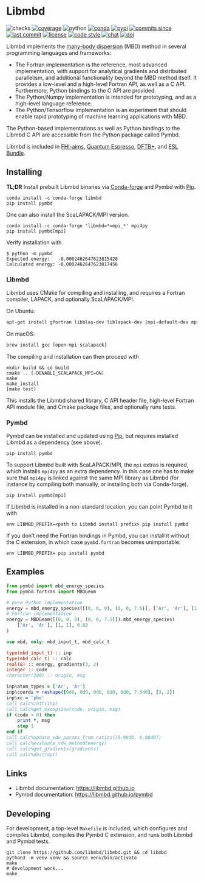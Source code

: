 # Libmbd

![checks](https://img.shields.io/github/checks-status/libmbd/libmbd/master.svg)
[![coverage](https://img.shields.io/codecov/c/github/libmbd/libmbd.svg)](https://codecov.io/gh/libmbd/libmbd)
![python](https://img.shields.io/pypi/pyversions/pymbd.svg)
[![conda](https://img.shields.io/conda/vn/conda-forge/libmbd.svg)](https://anaconda.org/conda-forge/libmbd)
[![pypi](https://img.shields.io/pypi/v/pymbd.svg)](https://pypi.org/project/pymbd/)
[![commits since](https://img.shields.io/github/commits-since/libmbd/libmbd/latest.svg)](https://github.com/libmbd/libmbd/releases)
[![last commit](https://img.shields.io/github/last-commit/libmbd/libmbd.svg)](https://github.com/libmbd/libmbd/commits/master)
[![license](https://img.shields.io/github/license/libmbd/libmbd.svg)](https://github.com/libmbd/libmbd/blob/master/LICENSE)
[![code style](https://img.shields.io/badge/code%20style-black-202020.svg)](https://github.com/ambv/black)
[![chat](https://img.shields.io/gitter/room/libmbd/community)](https://gitter.im/libmbd/community)
[![doi](https://img.shields.io/badge/doi-10.5281%2Fzenodo.594879-blue)](http://doi.org/10.5281/zenodo.594879)

Libmbd implements the [many-body dispersion](http://dx.doi.org/10.1063/1.4865104) (MBD) method in several programming languages and frameworks:

- The Fortran implementation is the reference, most advanced implementation, with support for analytical gradients and distributed parallelism, and additional functionality beyond the MBD method itself. It provides a low-level and a high-level Fortran API, as well as a C API. Furthermore, Python bindings to the C API are provided.
- The Python/Numpy implementation is intended for prototyping, and as a high-level language reference.
- The Python/Tensorflow implementation is an experiment that should enable rapid prototyping of machine learning applications with MBD.

The Python-based implementations as well as Python bindings to the Libmbd C API are accessible from the Python package called Pymbd.

Libmbd is included in [FHI-aims](https://aimsclub.fhi-berlin.mpg.de), [Quantum Espresso](https://www.quantum-espresso.org), [DFTB+](https://dftbplus.org), and [ESL Bundle](https://esl.cecam.org/bundle/).

## Installing

**TL;DR** Install prebuilt Libmbd binaries via [Conda-forge](https://conda-forge.org) and Pymbd with [Pip](https://pip.pypa.io/en/stable/quickstart/).

```
conda install -c conda-forge libmbd
pip install pymbd
```

One can also install the ScaLAPACK/MPI version.

```
conda install -c conda-forge 'libmbd=*=mpi_*' mpi4py
pip install pymbd[mpi]
```

Verify installation with

```
$ python -m pymbd
Expected energy:   -0.0002462647623815428
Calculated energy: -0.0002462647623817456
```

###  Libmbd

Libmbd uses CMake for compiling and installing, and requires a Fortran compiler, LAPACK, and optionally ScaLAPACK/MPI.

On Ubuntu:

```bash
apt-get install gfortran libblas-dev liblapack-dev [mpi-default-dev mpi-default-bin libscalapack-mpi-dev]
```

On macOS:

```bash
brew install gcc [open-mpi scalapack]
```

The compiling and installation can then proceed with

```
mkdir build && cd build
cmake .. [-DENABLE_SCALAPACK_MPI=ON]
make
make install
[make test]
```

This installs the Libmbd shared library, C API header file,  high-level Fortran API module file, and Cmake package files, and optionally runs tests.

### Pymbd

Pymbd can be installed and updated using [Pip](https://pip.pypa.io/en/stable/quickstart/), but requires installed Libmbd as a dependency (see above).

```
pip install pymbd
```

To support Libmbd built with ScaLAPACK/MPI, the `mpi` extras is required, which installs `mpi4py` as an extra dependency. In this case one has to make sure that `mpi4py` is linked against the same MPI library as Libmbd (for instance by compiling both manually, or installing both via Conda-forge).

```
pip install pymbd[mpi]
```

If Libmbd is installed in a non-standard location, you can point Pymbd to it with

```
env LIBMBD_PREFIX=<path to Libmbd install prefix> pip install pymbd
```

If you don’t need the Fortran bindings in Pymbd, you can install it without the C extension, in which case `pymbd.fortran` becomes unimportable:

```
env LIBMBD_PREFIX= pip install pymbd
```


## Examples

```python
from pymbd import mbd_energy_species
from pymbd.fortran import MBDGeom

# pure Python implementation
energy = mbd_energy_species([(0, 0, 0), (0, 0, 7.5)], ['Ar', 'Ar'], [1, 1], 0.83)
# Fortran implementation
energy = MBDGeom([(0, 0, 0), (0, 0, 7.5)]).mbd_energy_species(
    ['Ar', 'Ar'], [1, 1], 0.83
)
```

```fortran
use mbd, only: mbd_input_t, mbd_calc_t

type(mbd_input_t) :: inp
type(mbd_calc_t) :: calc
real(8) :: energy, gradients(3, 2)
integer :: code
character(200) :: origin, msg

inp%atom_types = ['Ar', 'Ar']
inp%coords = reshape([0d0, 0d0, 0d0, 0d0, 0d0, 7.5d0], [3, 2])
inp%xc = 'pbe'
call calc%init(inp)
call calc%get_exception(code, origin, msg)
if (code > 0) then
    print *, msg
    stop 1
end if
call calc%update_vdw_params_from_ratios([0.98d0, 0.98d0])
call calc%evaluate_vdw_method(energy)
call calc%get_gradients(gradients)
call calc%destroy()
```

## Links

- Libmbd documentation: https://libmbd.github.io
- Pymbd documentation: https://libmbd.github.io/pymbd

## Developing

For development, a top-level `Makefile` is included, which configures and compiles Libmbd, compiles the Pymbd C extension, and runs both Libmbd and Pymbd tests.

```
git clone https://github.com/libmbd/libmbd.git && cd libmbd
python3 -m venv venv && source venv/bin/activate
make
# development work...
make
```
